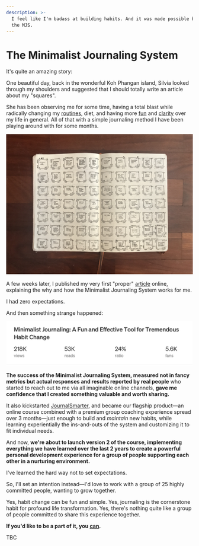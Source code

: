 ```yaml
---
description: >-
  I feel like I'm badass at building habits. And it was made possible because of
  the MJS.
---
```


# The Minimalist Journaling System

It's quite an amazing story:

One beautiful day, back in the wonderful Koh Phangan island, Silvia looked through my shoulders and suggested that I should totally write an article about my "squares". 

She has been observing me for some time, having a total blast while radically changing my [routines](../../routine-design.md), diet, and having more [fun]() and [clarity]() over my life in general. All of that with a simple journaling method I have been playing around with for some months.

![](../../../.gitbook/assets/img_1063.jpg.jpg)

A few weeks later, I published my very first "proper" [article](https://medium.com/better-humans/draft-how-to-hack-your-brain-to-achieve-consistency-that-lasts-7f5fdc520d28) online, explaining the why and how the Minimalist Journaling System works for me.

I had zero expectations.

And then something strange happened:

![](../../../.gitbook/assets/img_2788.jpeg)

**The success of the Minimalist Journaling System, measured not in fancy metrics but actual responses and results reported by real people** who started to reach out to me via all imaginable online channels, **gave me confidence that I created something valuable and worth sharing.** 

It also kickstarted [JournalSmarter](https://journalsmarter.com), and became our flagship product—an online course combined with a premium group coaching experience spread over 3 months—just enough to build and _maintain_ new habits, while learning experientially the ins-and-outs of the system and customizing it to fit individual needs.

And now, **we're about to launch version 2 of the course, implementing everything we have learned over the last 2 years to create a powerful personal development experience for a group of people supporting each other in a nurturing environment.**

I've learned the hard way not to set expectations.

So, I'll set an intention instead—I'd love to work with a group of 25 highly committed people, wanting to grow together. 

Yes, habit change can be fun and simple. Yes, journaling is the cornerstone habit for profound life transformation. Yes, there's nothing quite like a group of people committed to share this experience together.

**If you'd like to be a part of it, you** [**can**](https://journalsmarter.com/minimalist-journaling-system?utm_source=gitbook&utm_medium=digital-journal&utm_campaign=michal)**.**

TBC

